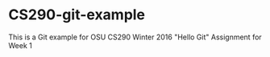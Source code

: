 # CS290-git-example
This is a Git example for OSU CS290 Winter 2016 "Hello Git" Assignment for Week 1
